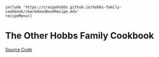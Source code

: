 ~~~ markdown-script
include 'https://craigahobbs.github.io/hobbs-family-cookbook//markdownBookRecipe.mds'
recipeMenu()
~~~

# The Other Hobbs Family Cookbook

[Source Code](https://github.com/craigahobbs/other-hobbs-family-cookbook)
